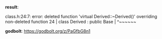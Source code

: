 **result**:
 
class.h:24:7: error: deleted function 'virtual Derived::~Derived()' overriding non-deleted function
   24 | class Derived : public Base
      |       ^~~~~~~
 
**godbolt**: https://godbolt.org/z/PaGfbG8n1
